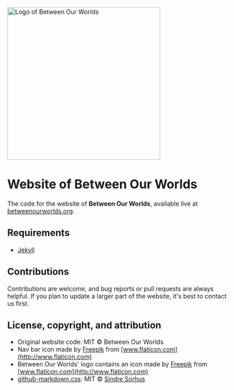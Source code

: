 <img src="https://github.com/BetweenOurWorlds/website/blob/master/img/logo.png" alt="Logo of Between Our Worlds" width="350px">

# Website of Between Our Worlds

The code for the website of **Between Our Worlds**, available live at [betweenourworlds.org](https://betweenourworlds.org).

## Requirements
- [Jekyll](https://jekyllrb.com/)


## Contributions

Contributions are welcome, and bug reports or pull requests are always helpful. 
If you plan to update a larger part of the website, it's best to contact us first.

## License, copyright, and attribution
- Original website code: MIT &copy; Between Our Worlds
- Nav bar icon made by [Freepik](http://www.freepik.com/) from [www.flaticon.com](http://www.flaticon.com)
- Between Our Worlds' logo contains an icon made by [Freepik](http://www.freepik.com/) from [www.flaticon.com](http://www.flaticon.com)
- [github-markdown.css](https://github.com/sindresorhus/github-markdown-css): MIT &copy; [Sindre Sorhus](http://sindresorhus.com/)
